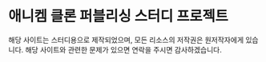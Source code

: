 # 애니켐 클론 퍼블리싱 스터디 프로젝트
해당 사이트는 스터디용으로 제작되었으며, 모든 리소스의 저작권은 원저작자에게 있습니다.
해당 사이트와 관련한 문제가 있으면 연락을 주시면 감사하겠습니다.

